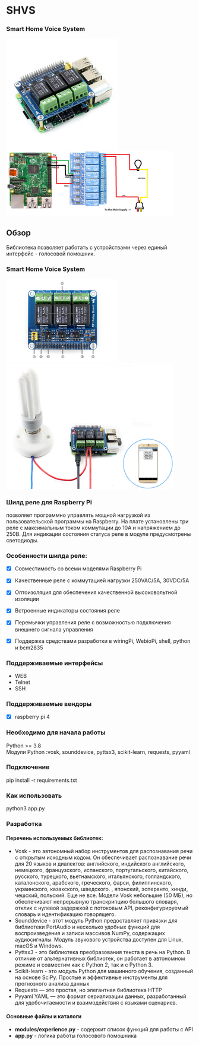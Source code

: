 # SHVS
### Smart Home Voice System
<img src="https://github.com/HackTeam87/SHVS/blob/main/img/relay2.jpg" width="300">      <img src="https://github.com/HackTeam87/SHVS/blob/main/img/relay1.jpg" width="450">
## Обзор
Библиотека позволяет работать с устройствами через единый интерфейс - голосовой помошник. 

### Smart Home Voice System
<img src="https://github.com/HackTeam87/SHVS/blob/main/img/RPi-Relay-Board-intro.jpg" width="300">      <img src="https://github.com/HackTeam87/SHVS/blob/main/img/RPi-Relay-Board-4.gif" width="450">
### Шилд реле для Raspberry Pi
позволяет программно управлять мощной нагрузкой из пользовательской программы на Raspberry. На плате установлены три реле с максимальным током коммутации до 10А и напряжением до 250В. 
Для индикации состояния статуса реле в модуле предусмотрены светодиоды.
### Особенности шилда реле:
- [x] Совместимость со всеми моделями Raspberry Pi
- [x] Качественные реле с коммутацией нагрузки 250VAC/5A, 30VDC/5A
- [x] Оптоизоляция для обеспечения качественной высоковольтной изоляции
- [x] Встроенные индикаторы состояния реле
- [x] Перемычки управления реле с возможностью подключения внешнего сигнала управления
- [x] Поддержка средствами разработки в wiringPi, WebioPi, shell, python и bcm2835



### Поддерживаемые интерфейсы 
* WEB
* Telnet
* SSH 


### Поддерживаемые вендоры
- [x] raspberry pi 4


### Необходимо для начала работы   
Python >= 3.8    
Модули Python :vosk, sounddevice, pyttsx3, scikit-learn, requests, pyyaml


### Подключение
pip install -r requirements.txt

### Как использовать
python3 app.py

### Разработка
#### Перечень используемых библиотек:
* Vosk - это автономный набор инструментов для распознавания речи с открытым исходным кодом. Он обеспечивает распознавание речи для 20 языков и диалектов: английского, индийского английского, немецкого, французского, испанского, португальского, китайского, русского, турецкого, вьетнамского, итальянского, голландского, каталонского, арабского, греческого, фарси, филиппинского, украинского, казахского, шведского. , японский, эсперанто, хинди, чешский, польский. Еще не все. Модели Vosk небольшие (50 МБ), но обеспечивают непрерывную транскрипцию большого словаря, отклик с нулевой задержкой с потоковым API, реконфигурируемый словарь и идентификацию говорящего.
* Sounddevice - этот модуль Python предоставляет привязки для библиотеки PortAudio и несколько удобных функций для воспроизведения и записи массивов NumPy, содержащих аудиосигналы. Модуль звукового устройства доступен для Linux, macOS и Windows.
* Pyttsx3 - это библиотека преобразования текста в речь на Python. В отличие от альтернативных библиотек, он работает в автономном режиме и совместим как с Python 2, так и с Python 3.
* Scikit-learn - это модуль Python для машинного обучения, созданный на основе SciPy. Простые и эффективные инструменты для прогнозного анализа данных
* Requests — это простая, но элегантная библиотека HTTP
* Pyyaml YAML — это формат сериализации данных, разработанный для удобочитаемости и взаимодействия с языками сценариев.
#### Основные файлы и каталоги
* **modules/experience.py** - содержит список функций для работы с API
* **app.py** - логика работы голосового помошника


